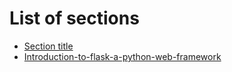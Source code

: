 # List of sections

- [Section title](filename.md)
- [Introduction-to-flask-a-python-web-framework](introduction-to-flask-a-python-web-framework.md)
